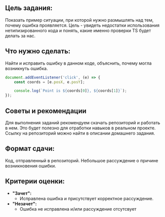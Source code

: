 ## Цель задания:

Показать пример ситуации, при которой нужно размышлять над тем, почему ошибка проявляется. Цель - увидеть недостатки использования нетипизированного кода и понять, какие именно проверки TS будет делать за нас.

## Что нужно сделать:

Найти и исправить ошибку в данном коде, объяснить, почему могла возникнуть ошибка.

```jsx
document.addEventListener('click', (e) => {
    const coords = [e.posX, e.posY];

    console.log(`Point is ${coords[0]}, ${coords[1]}`);
});
```

## Советы и рекомендации

Для выполнения заданий рекомендуем скачать репозиторий и работать в нем. Это будет полезно для отработки навыков в реальном проекте. Ссылку на репозиторий можно найти в описании домашнего задания.

## **Формат сдачи:**

Код, отправленный в репозиторий. Небольшое рассуждение о причине возникновения ошибки.

## **Критерии оценки:**

- **"Зачет":**
    - Исправлена ошибка и присутствует корректное рассуждение.
- **"Незачет":**
    - Ошибка не исправлена и/или рассуждение отсутсвует
